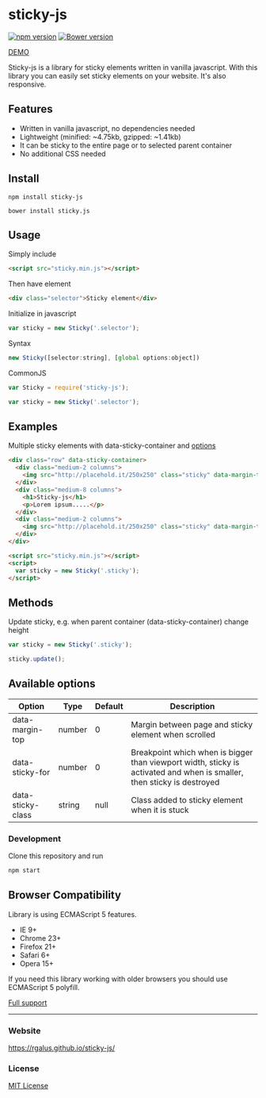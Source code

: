 # sticky-js
[![npm version](https://badge.fury.io/js/sticky-js.svg)](https://badge.fury.io/js/sticky-js)
[![Bower version](https://badge.fury.io/bo/sticky.js.svg)](https://badge.fury.io/bo/sticky.js)

[DEMO](https://rgalus.github.io/sticky-js/)

Sticky-js is a library for sticky elements written in vanilla javascript. With this library you can easily set sticky elements on your website. It's also responsive.

## Features

- Written in vanilla javascript, no dependencies needed
- Lightweight (minified: ~4.75kb, gzipped: ~1.41kb)
- It can be sticky to the entire page or to selected parent container
- No additional CSS needed

## Install

````
npm install sticky-js
````

````
bower install sticky.js
````

## Usage

Simply include

```html
<script src="sticky.min.js"></script>
```

Then have element

```html
<div class="selector">Sticky element</div>
```

Initialize in javascript

```js
var sticky = new Sticky('.selector');
```

Syntax

```js
new Sticky([selector:string], [global options:object])
```

CommonJS
```js
var Sticky = require('sticky-js');

var sticky = new Sticky('.selector');
```

## Examples

Multiple sticky elements with data-sticky-container and [options](https://github.com/rgalus/sticky-js#available-options)

```html
<div class="row" data-sticky-container>
  <div class="medium-2 columns">
    <img src="http://placehold.it/250x250" class="sticky" data-margin-top="20" data-sticky-for="1023" data-sticky-class="is-sticky">
  </div>
  <div class="medium-8 columns">
    <h1>Sticky-js</h1>
    <p>Lorem ipsum.....</p>
  </div>
  <div class="medium-2 columns">
    <img src="http://placehold.it/250x250" class="sticky" data-margin-top="20" data-sticky-for="1023" data-sticky-class="is-sticky">
  </div>
</div>

<script src="sticky.min.js"></script>
<script>
  var sticky = new Sticky('.sticky');
</script>
```

## Methods

Update sticky, e.g. when parent container (data-sticky-container) change height

```js
var sticky = new Sticky('.sticky');

sticky.update();
```

## Available options

Option | Type | Default | Description
------ | ---- | ------- | ----
data-margin-top | number | 0 | Margin between page and sticky element when scrolled
data-sticky-for | number | 0 | Breakpoint which when is bigger than viewport width, sticky is activated and when is smaller, then sticky is destroyed
data-sticky-class | string | null | Class added to sticky element when it is stuck

### Development

Clone this repository and run

```js
npm start
```

## Browser Compatibility

Library is using ECMAScript 5 features.

* IE 9+
* Chrome 23+
* Firefox 21+
* Safari 6+
* Opera 15+

If you need this library working with older browsers you should use ECMAScript 5 polyfill.

[Full support](http://caniuse.com/#search=ECMAScript%205)

* * *

### Website

https://rgalus.github.io/sticky-js/

### License

[MIT License](https://github.com/rgalus/sticky-js/blob/master/LICENSE)
